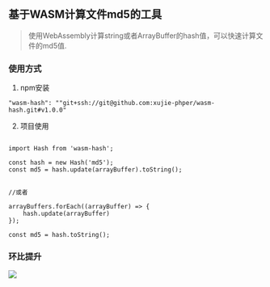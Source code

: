 ## 基于WASM计算文件md5的工具
> 使用WebAssembly计算string或者ArrayBuffer的hash值，可以快速计算文件的md5值.

### 使用方式

1. npm安装

```
"wasm-hash": ""git+ssh://git@github.com:xujie-phper/wasm-hash.git#v1.0.0"
```

2. 项目使用

```

import Hash from 'wasm-hash';

const hash = new Hash('md5');
const md5 = hash.update(arrayBuffer).toString();


//或者

arrayBuffers.forEach((arrayBuffer) => {
    hash.update(arrayBuffer)
});

const md5 = hash.toString();

```

### 环比提升

![](https://issuecdn.baidupcs.com/issue/netdisk/ts_ad/help/1607953735.png)
